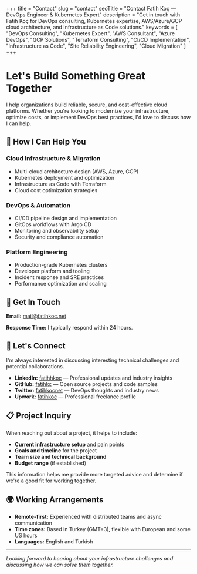 +++
title = "Contact"
slug = "contact"
seoTitle = "Contact Fatih Koç — DevOps Engineer & Kubernetes Expert"
description = "Get in touch with Fatih Koç for DevOps consulting, Kubernetes expertise, AWS/Azure/GCP cloud architecture, and Infrastructure as Code solutions."
keywords = [
  "DevOps Consulting",
  "Kubernetes Expert", 
  "AWS Consultant",
  "Azure DevOps",
  "GCP Solutions",
  "Terraform Consulting",
  "CI/CD Implementation",
  "Infrastructure as Code",
  "Site Reliability Engineering",
  "Cloud Migration"
]
+++

# Let's Build Something Great Together

I help organizations build reliable, secure, and cost-effective cloud platforms. Whether you're looking to modernize your infrastructure, optimize costs, or implement DevOps best practices, I'd love to discuss how I can help.

## 🚀 How I Can Help You

### **Cloud Infrastructure & Migration**
- Multi-cloud architecture design (AWS, Azure, GCP)
- Kubernetes deployment and optimization
- Infrastructure as Code with Terraform
- Cloud cost optimization strategies

### **DevOps & Automation**
- CI/CD pipeline design and implementation
- GitOps workflows with Argo CD
- Monitoring and observability setup
- Security and compliance automation

### **Platform Engineering**
- Production-grade Kubernetes clusters
- Developer platform and tooling
- Incident response and SRE practices
- Performance optimization and scaling

## 📧 Get In Touch

**Email:** [mail@fatihkoc.net](mailto:mail@fatihkoc.net?subject=DevOps%20Consulting%20Inquiry)

**Response Time:** I typically respond within 24 hours.

## 🤝 Let's Connect

I'm always interested in discussing interesting technical challenges and potential collaborations.

- **LinkedIn:** [fatihhkoc](https://www.linkedin.com/in/fatihhkoc/) — Professional updates and industry insights
- **GitHub:** [fatihkc](https://github.com/fatihkc/) — Open source projects and code samples
- **Twitter:** [fatihkocnet](https://twitter.com/fatihkocnet/) — DevOps thoughts and industry news
- **Upwork:** [fatihkoc](https://www.upwork.com/freelancers/fatihkoc) — Professional freelance profile

## 📋 Project Inquiry

When reaching out about a project, it helps to include:

- **Current infrastructure setup** and pain points
- **Goals and timeline** for the project
- **Team size and technical background**
- **Budget range** (if established)

This information helps me provide more targeted advice and determine if we're a good fit for working together.

## 🌍 Working Arrangements

- **Remote-first:** Experienced with distributed teams and async communication
- **Time zones:** Based in Turkey (GMT+3), flexible with European and some US hours
- **Languages:** English and Turkish

---

*Looking forward to hearing about your infrastructure challenges and discussing how we can solve them together.*